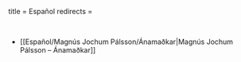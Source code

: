 title = Español
redirects =
>>>>

<br />

* [[Español/Magnús Jochum Pálsson/Ánamaðkar|Magnús Jochum Pálsson – Ánamaðkar]]